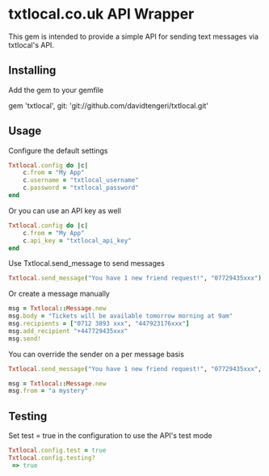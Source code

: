 # txtlocal.co.uk API Wrapper

This gem is intended to provide a simple API for sending text messages via txtlocal's API.

## Installing

Add the gem to your gemfile

  gem 'txtlocal', git: 'git://github.com/davidtengeri/txtlocal.git'

## Usage

Configure the default settings
```ruby
Txtlocal.config do |c|
    c.from = "My App"
    c.username = "txtlocal_username"
    c.password = "txtlocal_password"
end
```
Or you can use an API key as well
```ruby
Txtlocal.config do |c|
    c.from = "My App"
    c.api_key = "txtlocal_api_key"
end
```

Use Txtlocal.send_message to send messages
```ruby
Txtlocal.send_message("You have 1 new friend request!", "07729435xxx")
```

Or create a message manually
```ruby
msg = Txtlocal::Message.new
msg.body = "Tickets will be available tomorrow morning at 9am"
msg.recipients = ["0712 3893 xxx", "447923176xxx"]
msg.add_recipient "+447729435xxx"
msg.send!
```

You can override the sender on a per message basis
```ruby
Txtlocal.send_message("You have 1 new friend request!", "07729435xxx", from: "someone")

msg = Txtlocal::Message.new
msg.from = "a mystery"
```

## Testing

Set test = true in the configuration to use the API's test mode
```ruby
Txtlocal.config.test = true
Txtlocal.config.testing?
 => true
```
